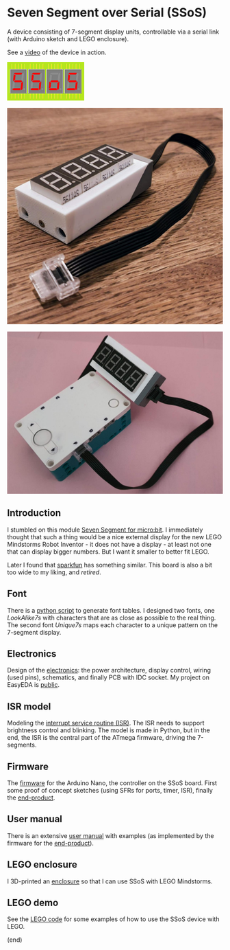 # Seven Segment over Serial (SSoS)
A device consisting of 7-segment display units, controllable via a serial link (with Arduino sketch and LEGO enclosure).

See a [video](https://youtu.be/2fTZVQPiG7E) of the device in action.

![logo](SSoS180x90.png)

![SSoS for LEGO](enclosure/assembled-cable.jpg)

![Connected to the hub](enclosure/assembled-mounted.jpg)

## Introduction
I stumbled on this module [Seven Segment for micro:bit](http://www.monkmakes.com/mb_7_seg.html).
I immediately thought that such a thing would be a nice external display for the new LEGO Mindstorms Robot Inventor - it
does not have a display - at least not one that can display bigger numbers. But I want it smaller to better fit LEGO.

Later I found that [sparkfun](https://learn.sparkfun.com/tutorials/using-the-serial-7-segment-display/all) has something similar.
This board is also a bit too wide to my liking, and _retired_.


## Font
There is a [python script](font) to generate font tables. 
I designed two fonts, one _LookAlike7s_ with characters that are as close as possible to the real thing.
The second font _Unique7s_ maps each character to a unique pattern on the 7-segment display.


## Electronics
Design of the [electronics](electronics): the power architecture, display control, wiring (used pins), schematics, and finally PCB with IDC socket.
My project on EasyEDA is [public](https://oshwlab.com/maartenpennings/ssos).


## ISR model
Modeling the [interrupt service routine (ISR)](isr). The ISR needs to support brightness control and blinking.
The model is made in Python, but in the end, the ISR is the central part of the ATmega firmware, driving the 7-segments.


## Firmware
The [firmware](firmware) for the Arduino Nano, the controller on the SSoS board.
First some proof of concept sketches (using SFRs for ports, timer, ISR), finally the [end-product](firmware/SSoS).


## User manual
There is an extensive [user manual](manual) with examples (as implemented by the firmware for the [end-product](firmware/SSoS)).


## LEGO enclosure 
I 3D-printed an [enclosure](enclosure) so that I can use SSoS with LEGO Mindstorms.


## LEGO demo
See the [LEGO code](legocode) for some examples of how to use the SSoS device with LEGO.

(end)
